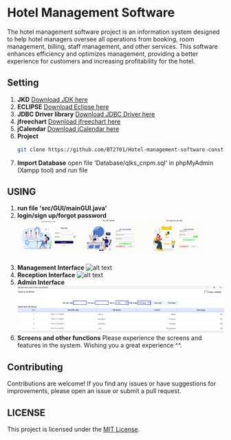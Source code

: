 # Hotel Management Software 
The hotel management software project is an information system designed to help hotel managers oversee all operations from booking, room management, billing, staff management, and other services. This software enhances efficiency and optimizes management, providing a better experience for customers and increasing profitability for the hotel.

## Setting
1. **JKD**
   [Download JDK here](https://www.oracle.com/java/technologies/downloads/)
2. **ECLIPSE**
   [Download Eclipse here](https://www.eclipse.org/downloads/)
3. **JDBC Driver library**
   [Download JDBC Driver here](https://www.oracle.com/vn/database/technologies/appdev/jdbc-downloads.html)
4. **jfreechart**
   [Download jfreechart here](https://www.jfree.org/jfreechart/download.html)
5. **jCalendar**
   [Download jCalendar here](http://www.java2s.com/Code/Jar/j/Downloadjcalendar132jar.htm)
6. **Project**
   ```bash
   git clone https://github.com/BT2701/Hotel-management-software-construction-and-development-project.git
   ```
7. **Import Database**
  open file 'Database/qlks_cnpm.sql' in phpMyAdmin (Xampp tool) and run file
  
## USING
1. **run file 'src/GUI/mainGUI.java'**
2. **login/sign up/forgot password**
   <div style="display:flex;height:100;">
      <img src="README_IMG/login.gif" alt="alt text" style="width:30%; height:100%;">
      &nbsp;
      <img src="README_IMG/change.gif" alt="alt text" style="width:30%; height:100%;">
      &nbsp;
      <img src="README_IMG/forgot2.gif" alt="alt text" style="width:30%; height:100%;">
    </div>
    &nbsp;
3. **Management Interface**
   ![alt text](README_IMG/quanly.gif)
4. **Reception Interface**
   ![alt text](README_IMG/letan.gif)
5. **Admin Interface**
   ![alt text](README_IMG/image-3.png)
6. **Screens and other functions**
   Please experience the screens and features in the system. Wishing you a great experience ^^.

## Contributing
   Contributions are welcome! If you find any issues or have suggestions for improvements, please open an issue or submit a pull request.

## LICENSE
   This project is licensed under the [MIT License](./LICENSE.txt).